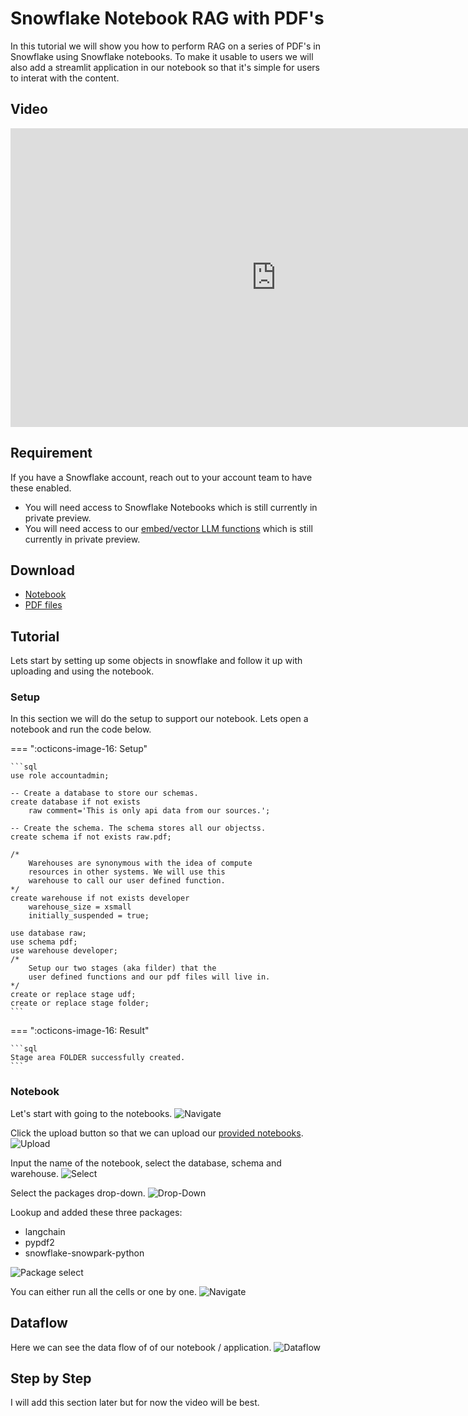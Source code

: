 # Snowflake Notebook RAG with PDF's
In this tutorial we will show you how to perform RAG on a series of PDF's in Snowflake using Snowflake notebooks. To make it usable to users we will also add a streamlit application in our notebook so that it's simple for users to interat with the content.

## Video
<iframe width="850px" height="478px" src="https://www.youtube.com/embed/SZAAIAl31UI?si=UK4jA8fDrbm2vlFi" style="display:block;" title="YouTube video player" frameborder="0" allow="accelerometer; autoplay; clipboard-write; encrypted-media; gyroscope; picture-in-picture; web-share" allowfullscreen></iframe>

## Requirement
If you have a Snowflake account, reach out to your account team to have these enabled.  

- You will need access to Snowflake Notebooks which is still currently in private preview.  
- You will need access to our [embed/vector LLM functions](https://docs.snowflake.com/LIMITEDACCESS/vector-data-type) which is still currently in private preview.  

## Download
- [Notebook](https://sfc-gh-dwilczak.github.io/tutorials/snowflake/notebooks/RAG/pdf/data/notebook.ipynb)
- [PDF files](https://sfc-gh-dwilczak.github.io/tutorials/snowflake/notebooks/RAG/pdf/data/pdfs.zip)

## Tutorial
Lets start by setting up some objects in snowflake and follow it up with uploading and using the notebook.

### Setup
In this section we will do the setup to support our notebook. Lets open a notebook and run the code below.

=== ":octicons-image-16: Setup"

    ```sql
    use role accountadmin;
    
    -- Create a database to store our schemas.
    create database if not exists 
        raw comment='This is only api data from our sources.';

    -- Create the schema. The schema stores all our objectss.
    create schema if not exists raw.pdf;

    /*
        Warehouses are synonymous with the idea of compute
        resources in other systems. We will use this
        warehouse to call our user defined function.
    */
    create warehouse if not exists developer 
        warehouse_size = xsmall
        initially_suspended = true;

    use database raw;
    use schema pdf;
    use warehouse developer;
    /*
        Setup our two stages (aka filder) that the
        user defined functions and our pdf files will live in.
    */
    create or replace stage udf;
    create or replace stage folder;
    ```
=== ":octicons-image-16: Result"

    ```sql
    Stage area FOLDER successfully created. 
    ```


### Notebook
Let's start with going to the notebooks.
![Navigate](images/01.png)

Click the upload button so that we can upload our [provided notebooks]().
![Upload](images/02.png)

Input the name of the notebook, select the database, schema and warehouse.
![Select](images/03.png)

Select the packages drop-down.
![Drop-Down](images/04.png)

Lookup and added these three packages:  

- langchain  
- pypdf2  
- snowflake-snowpark-python  

![Package select](images/05.png)

You can either run all the cells or one by one.
![Navigate](images/06.png)

## Dataflow
Here we can see the data flow of of our notebook / application.
![Dataflow](images/07.png)

## Step by Step
I will add this section later but for now the video will be best. 

